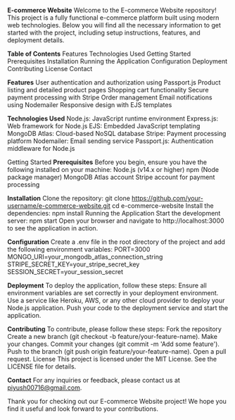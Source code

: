 ****E-commerce Website****
Welcome to the E-commerce Website repository! This project is a fully functional e-commerce platform built using modern web technologies. Below you will find all the necessary information to get started with the project, including setup instructions, features, and deployment details.

**Table of Contents**
Features
Technologies Used
Getting Started
Prerequisites
Installation
Running the Application
Configuration
Deployment
Contributing
License
Contact


**Features**
User authentication and authorization using Passport.js
Product listing and detailed product pages
Shopping cart functionality
Secure payment processing with Stripe
Order management
Email notifications using Nodemailer
Responsive design with EJS templates


**Technologies Used**
Node.js: JavaScript runtime environment
Express.js: Web framework for Node.js
EJS: Embedded JavaScript templating
MongoDB Atlas: Cloud-based NoSQL database
Stripe: Payment processing platform
Nodemailer: Email sending service
Passport.js: Authentication middleware for Node.js


Getting Started
**Prerequisites**
Before you begin, ensure you have the following installed on your machine:
Node.js (v14.x or higher)
npm (Node package manager)
MongoDB Atlas account
Stripe account for payment processing


**Installation**
Clone the repository:
git clone https://github.com/your-username/e-commerce-website.git
cd e-commerce-website
Install the dependencies:
npm install
Running the Application
Start the development server:
npm start
Open your browser and navigate to http://localhost:3000 to see the application in action.

**Configuration**
Create a .env file in the root directory of the project and add the following environment variables:
PORT=3000
MONGO_URI=your_mongodb_atlas_connection_string
STRIPE_SECRET_KEY=your_stripe_secret_key
SESSION_SECRET=your_session_secret


**Deployment**
To deploy the application, follow these steps:
Ensure all environment variables are set correctly in your deployment environment.
Use a service like Heroku, AWS, or any other cloud provider to deploy your Node.js application.
Push your code to the deployment service and start the application.


**Contributing**
To contribute, please follow these steps:
Fork the repository
Create a new branch (git checkout -b feature/your-feature-name).
Make your changes.
Commit your changes (git commit -m 'Add some feature').
Push to the branch (git push origin feature/your-feature-name).
Open a pull request.
License
This project is licensed under the MIT License. See the LICENSE file for details.

**Contact**
For any inquiries or feedback, please contact us at piyush00716@gmail.com.

Thank you for checking out our E-commerce Website project! We hope you find it useful and look forward to your contributions.
